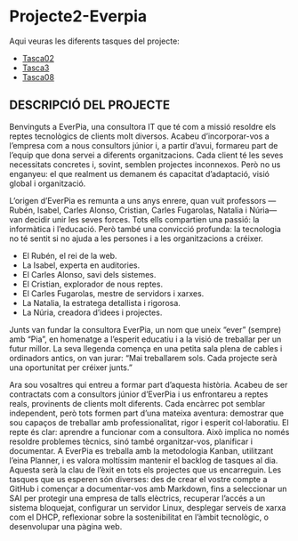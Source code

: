 # Projecte2-Everpia

Aqui veuras les diferents tasques del projecte:

- [Tasca02](Tasca02)
- [Tasca3](Tasca3)
- [Tasca08](Tasca08)
 

## DESCRIPCIÓ DEL PROJECTE

Benvinguts a EverPia, una consultora IT que té com a missió resoldre els reptes tecnològics de clients molt diversos. Acabeu d’incorporar-vos a l’empresa com a nous consultors júnior i, a partir d’avui, formareu part de l’equip que dona servei a diferents organitzacions. Cada client té les seves necessitats concretes i, sovint, semblen projectes inconnexos. Però no us enganyeu: el que realment us demanem és capacitat d’adaptació, visió global i organització.

L’origen d’EverPia es remunta a uns anys enrere, quan vuit professors —Rubén, Isabel, Carles Alonso, Cristian, Carles Fugarolas, Natalia i Núria— van decidir unir les seves forces. Tots ells compartien una passió: la informàtica i l’educació. Però també una convicció profunda: la tecnologia no té sentit si no ajuda a les persones i a les organitzacions a créixer.

- El Rubén, el rei de la web.
- La Isabel, experta en auditories.
- El Carles Alonso, savi dels sistemes.
- El Cristian, explorador de nous reptes.
- El Carles Fugarolas, mestre de servidors i xarxes.
- La Natalia, la estratega detallista i rigorosa.
- La Núria, creadora d’idees i projectes.

Junts van fundar la consultora EverPia, un nom que uneix “ever” (sempre) amb “Pia”, en homenatge a l’esperit educatiu i a la visió de treballar per un futur millor. La seva llegenda comença en una petita sala plena de cables i ordinadors antics, on van jurar: “Mai treballarem sols. Cada projecte serà una oportunitat per créixer junts.”
  
Ara sou vosaltres qui entreu a formar part d’aquesta història. Acabeu de ser contractats com a consultors júnior d’EverPia i us enfrontareu a reptes reals, provinents de clients molt diferents. 
Cada encàrrec pot semblar independent, però tots formen part d’una mateixa aventura: demostrar que sou capaços de treballar amb professionalitat, rigor i esperit col·laboratiu.
El repte és clar: aprendre a funcionar com a consultora. Això implica no només resoldre problemes tècnics, sinó també organitzar-vos, planificar i documentar. A EverPia es treballa amb la metodologia Kanban, utilitzant l’eina Planner, i es valora moltíssim mantenir el backlog de tasques al dia. Aquesta serà la clau de l’èxit en tots els projectes que us encarreguin.
Les tasques que us esperen són diverses: des de crear el vostre compte a GitHub i començar a documentar-vos amb Markdown, fins a seleccionar un SAI per protegir una empresa de talls elèctrics, recuperar l’accés a un sistema bloquejat, configurar un servidor Linux, desplegar serveis de xarxa com el DHCP, reflexionar sobre la sostenibilitat en l’àmbit tecnològic, o desenvolupar una pàgina web.
